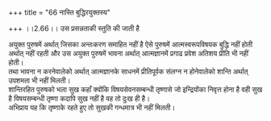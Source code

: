 +++
title = "66 नास्ति बुद्धिरयुक्तस्य"

+++
।।2.66।। उस प्रसन्नताकी स्तुति की जाती है  
  
अयुक्त पुरुषमें अर्थात् जिसका अन्तःकरण समाहित नहीं है ऐसे पुरुषमें
आत्मस्वरूपविषयक बुद्धि नहीं होती अर्थात् नहीं रहती और उस अयुक्त पुरुषमें
भावना अर्थात् आत्मज्ञानमें प्रगाढ प्रवेश अतिशय प्रीति भी नहीं होती।  
तथा भावना न करनेवालेको अर्थात् आत्मज्ञानके साधनमें प्रीतिपूर्वक संलग्न न
होनेवालेको शान्ति अर्थात् उपशमता भी नहीं मिलती।  
शान्तिरहित पुरुषको भला सुख कहाँ क्योंकि विषयसेवनसम्बन्धी तृष्णासे जो
इन्द्रियोंका निवृत्त होना है वही सुख है विषयसम्बन्धी तृष्णा कदापि सुख
नहीं है वह तो दुःख ही है।  
अभिप्राय यह कि तृष्णाके रहते हुए तो सुखकी गन्धमात्र भी नहीं मिलती।  
